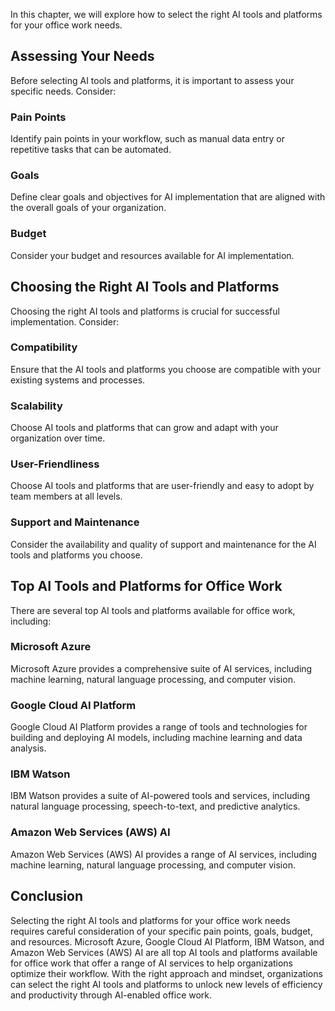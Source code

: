 
In this chapter, we will explore how to select the right AI tools and platforms for your office work needs.

Assessing Your Needs
--------------------

Before selecting AI tools and platforms, it is important to assess your specific needs. Consider:

### Pain Points

Identify pain points in your workflow, such as manual data entry or repetitive tasks that can be automated.

### Goals

Define clear goals and objectives for AI implementation that are aligned with the overall goals of your organization.

### Budget

Consider your budget and resources available for AI implementation.

Choosing the Right AI Tools and Platforms
-----------------------------------------

Choosing the right AI tools and platforms is crucial for successful implementation. Consider:

### Compatibility

Ensure that the AI tools and platforms you choose are compatible with your existing systems and processes.

### Scalability

Choose AI tools and platforms that can grow and adapt with your organization over time.

### User-Friendliness

Choose AI tools and platforms that are user-friendly and easy to adopt by team members at all levels.

### Support and Maintenance

Consider the availability and quality of support and maintenance for the AI tools and platforms you choose.

Top AI Tools and Platforms for Office Work
------------------------------------------

There are several top AI tools and platforms available for office work, including:

### Microsoft Azure

Microsoft Azure provides a comprehensive suite of AI services, including machine learning, natural language processing, and computer vision.

### Google Cloud AI Platform

Google Cloud AI Platform provides a range of tools and technologies for building and deploying AI models, including machine learning and data analysis.

### IBM Watson

IBM Watson provides a suite of AI-powered tools and services, including natural language processing, speech-to-text, and predictive analytics.

### Amazon Web Services (AWS) AI

Amazon Web Services (AWS) AI provides a range of AI services, including machine learning, natural language processing, and computer vision.

Conclusion
----------

Selecting the right AI tools and platforms for your office work needs requires careful consideration of your specific pain points, goals, budget, and resources. Microsoft Azure, Google Cloud AI Platform, IBM Watson, and Amazon Web Services (AWS) AI are all top AI tools and platforms available for office work that offer a range of AI services to help organizations optimize their workflow. With the right approach and mindset, organizations can select the right AI tools and platforms to unlock new levels of efficiency and productivity through AI-enabled office work.
